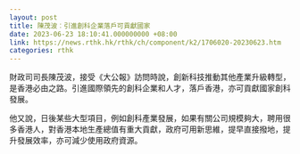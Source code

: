 ```yaml
---
layout: post
title: 陳茂波︰引進創科企業落戶可貢獻國家
date: 2023-06-23 18:10:41.000000000 +08:00
link: https://news.rthk.hk/rthk/ch/component/k2/1706020-20230623.htm
categories: rthk
---
```


財政司司長陳茂波，接受《大公報》訪問時說，創新科技推動其他產業升級轉型，是香港必由之路。引進國際領先的創科企業和人才，落戶香港，亦可貢獻國家創科發展。

他又說，日後某些大型項目，例如創科產業發展，如果有關公司規模夠大，聘用很多香港人，對香港本地生產總值有重大貢獻，政府可用新思維，提早直接撥地，提升發展效率，亦可減少使用政府資源。
